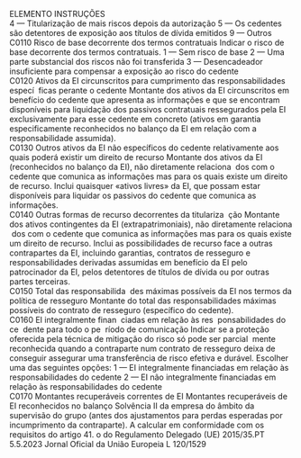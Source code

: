  
ELEMENTO  INSTRUÇÕES  
4 — Titularização de mais riscos depois da autorização 
5 — Os cedentes são detentores de exposição aos títulos de dívida emitidos 
9 — Outros  
C0110  Risco de base decorrente 
dos termos contratuais  Indicar o risco de base decorrente dos termos contratuais. 
1 — Sem risco de base 
2 — Uma parte substancial dos riscos não foi transferida 
3 — Desencadeador insuficiente para compensar a exposição ao risco do cedente  
C0120  Ativos da EI circunscritos 
para cumprimento das 
responsabilidades especí ­
ficas perante o cedente  Montante dos ativos da EI circunscritos em benefício do cedente que apresenta as 
informações e que se encontram disponíveis para liquidação dos passivos contratuais 
ressegurados pela EI exclusivamente para esse cedente em concreto (ativos em garantia 
especificamente reconhecidos no balanço da EI em relação com a responsabilidade 
assumida).  
C0130  Outros ativos da EI não 
específicos do cedente 
relativamente aos quais 
poderá existir um direito 
de recurso  Montante dos ativos da EI (reconhecidos no balanço da EI), não diretamente relaciona ­
dos com o cedente que comunica as informações mas para os quais existe um direito de 
recurso. Inclui quaisquer «ativos livres» da EI, que possam estar disponíveis para liquidar 
os passivos do cedente que comunica as informações.  
C0140  Outras formas de recurso 
decorrentes da titulariza ­
ção  Montante dos ativos contingentes da EI (extrapatrimoniais), não diretamente relaciona ­
dos com o cedente que comunica as informações mas para os quais existe um direito de 
recurso. Inclui as possibilidades de recurso face a outras contrapartes da EI, incluindo 
garantias, contratos de resseguro e responsabilidades derivadas assumidas em benefício 
da EI pelo patrocinador da EI, pelos detentores de títulos de dívida ou por outras partes 
terceiras.  
C0150  Total das responsabilida ­
des máximas possíveis da 
EI nos termos da política 
de resseguro  Montante do total das responsabilidades máximas possíveis do contrato de resseguro 
(específico do cedente).  
C0160  EI integralmente finan ­
ciadas em relação às res ­
ponsabilidades do ce ­
dente para todo o pe ­
ríodo de comunicação  Indicar se a proteção oferecida pela técnica de mitigação do risco só pode ser parcial ­
mente reconhecida quando a contraparte num contrato de resseguro deixa de conseguir 
assegurar uma transferência de risco efetiva e durável. Escolher uma das seguintes 
opções: 
1 — EI integralmente financiadas em relação às responsabilidades do cedente 
2 — EI não integralmente financiadas em relação às responsabilidades do cedente  
C0170  Montantes recuperáveis 
correntes de EI  Montantes recuperáveis de EI reconhecidos no balanço Solvência II da empresa do 
âmbito da supervisão do grupo (antes dos ajustamentos para perdas esperadas por 
incumprimento da contraparte). A calcular em conformidade com os requisitos do 
artigo 41.  o do Regulamento Delegado (UE) 2015/35.PT  5.5.2023 Jornal Oficial da União Europeia L 120/1529